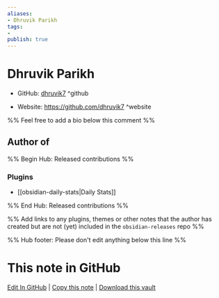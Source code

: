 ```yaml
---
aliases:
- Dhruvik Parikh
tags:
- 
publish: true
---
```


# Dhruvik Parikh

- GitHub: [dhruvik7](https://github.com/dhruvik7/) ^github
<!-- - Discord: `@` ^discord-->
- Website: <https://github.com/dhruvik7> ^website
<!-- - [[Publish sites|Publish site]]: ^publish-->

%% Feel free to add a bio below this comment %%


## Author of

%% Begin Hub: Released contributions %%
### Plugins
- [[obsidian-daily-stats|Daily Stats]]

%% End Hub: Released contributions %%

%% Add links to any plugins, themes or other notes that the author has created but are not (yet) included in the `obsidian-releases` repo %%

<!--
### Unlisted plugins
-->

<!--
### Others
-->

<!--
## Sponsor this author

- [[GitHub sponsors]]: [Sponsor @dhruvik7 on GitHub Sponsors](https://github.com/sponsors/dhruvik7) ^github-sponsor
- [[Buy me a coffee]]: ^buy-me-a-coffee
- [[PayPal]]: ^paypal
- [[Patreon]]: ^patreon

-->

<!--
## Follow this author
-->

<!-- - [[YouTube Channels|On YouTube]]: <https://> ^youtube-->
<!-- - Twitter: <https://> ^twitter-->
<!-- - ... -->

%% Hub footer: Please don't edit anything below this line %%

# This note in GitHub

<span class="git-footer">[Edit In GitHub](https://github.dev/obsidian-community/obsidian-hub/blob/main/01%20-%20Community/People/dhruvik7.md "git-hub-edit-note") | [Copy this note](https://raw.githubusercontent.com/obsidian-community/obsidian-hub/main/01%20-%20Community/People/dhruvik7.md "git-hub-copy-note") | [Download this vault](https://github.com/obsidian-community/obsidian-hub/archive/refs/heads/main.zip "git-hub-download-vault") </span>

